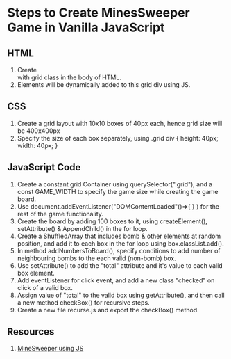 # Steps to Create MinesSweeper Game in Vanilla JavaScript

## HTML

1. Create <div> with grid class in the body of HTML.
2. Elements will be dynamically added to this grid div using JS.

## CSS

1. Create a grid layout with 10x10 boxes of 40px each, hence grid size will be 400x400px
2. Specify the size of each box separately, using .grid div { height: 40px; width: 40px; }

## JavaScript Code

1. Create a constant grid Container using querySelector(".grid"), and a const GAME_WIDTH to specify the game size while creating the game board.
2. Use document.addEventListener("DOMContentLoaded"()=>{ } ) for the rest of the game functionality.
3. Create the board by adding 100 boxes to it, using createElement(), setAttribute() & AppendChild() in the for loop.
4. Create a ShuffledArray that includes bomb & other elements at random position, and add it to each box in the for loop using box.classList.add().
5. In method addNumbersToBoard(), specify conditions to add number of neighbouring bombs to the each valid (non-bomb) box. 
7. Use setAttribute() to add the "total" attribute and it's value to each valid box element.
8. Add eventListener for click event, and add a new class "checked" on click of a valid box.
9. Assign value of "total" to the valid box using getAttribute(), and then call a new method checkBox() for recursive steps.
10. Create a new file recurse.js and export the checkBox() method.

## Resources

1. [MineSweeper using JS](https://www.youtube.com/watch?v=W0No1JDc6vE&t)
